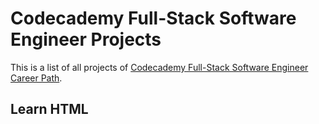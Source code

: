 # Codecademy Full-Stack Software Engineer Projects

This is a list of all projects of [Codecademy Full-Stack Software Engineer Career Path](https://www.codecademy.com/career-journey/full-stack-engineer).

## Learn HTML
